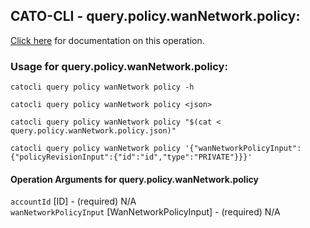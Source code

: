 
## CATO-CLI - query.policy.wanNetwork.policy:
[Click here](https://api.catonetworks.com/documentation/#query-query.policy.wanNetwork.policy) for documentation on this operation.

### Usage for query.policy.wanNetwork.policy:

`catocli query policy wanNetwork policy -h`

`catocli query policy wanNetwork policy <json>`

`catocli query policy wanNetwork policy "$(cat < query.policy.wanNetwork.policy.json)"`

`catocli query policy wanNetwork policy '{"wanNetworkPolicyInput":{"policyRevisionInput":{"id":"id","type":"PRIVATE"}}}'`


#### Operation Arguments for query.policy.wanNetwork.policy ####

`accountId` [ID] - (required) N/A    
`wanNetworkPolicyInput` [WanNetworkPolicyInput] - (required) N/A    
